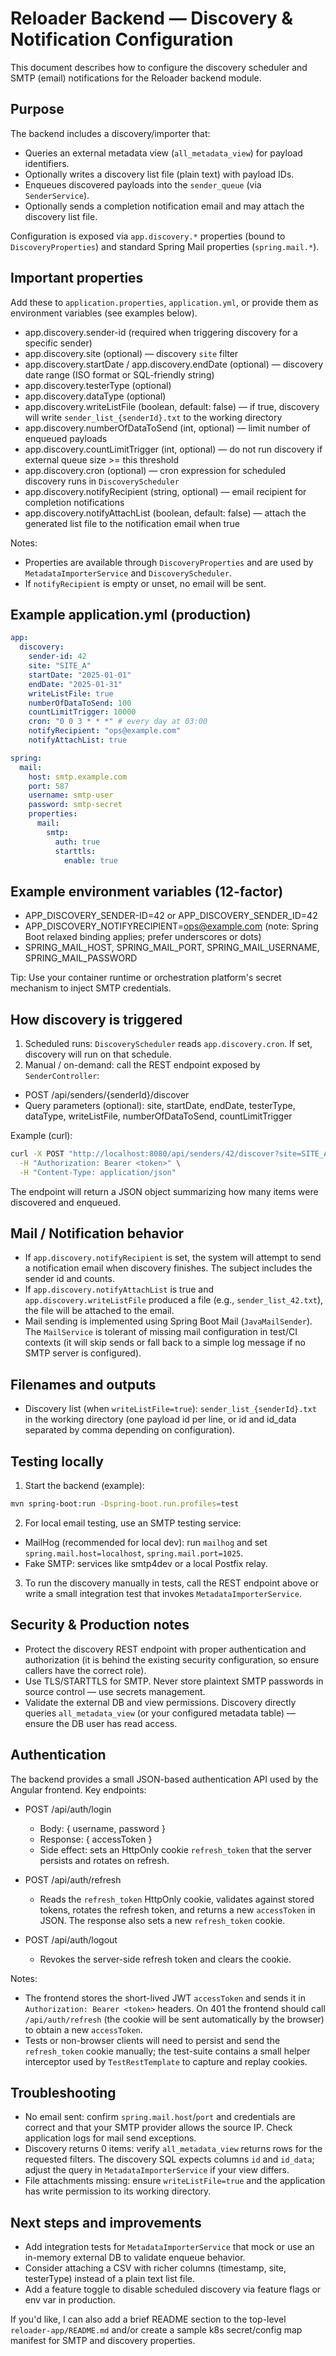 # Reloader Backend — Discovery & Notification Configuration

This document describes how to configure the discovery scheduler and SMTP (email) notifications for the Reloader backend module.

## Purpose
The backend includes a discovery/importer that:

- Queries an external metadata view (`all_metadata_view`) for payload identifiers.
- Optionally writes a discovery list file (plain text) with payload IDs.
- Enqueues discovered payloads into the `sender_queue` (via `SenderService`).
- Optionally sends a completion notification email and may attach the discovery list file.

Configuration is exposed via `app.discovery.*` properties (bound to `DiscoveryProperties`) and standard Spring Mail properties (`spring.mail.*`).

## Important properties
Add these to `application.properties`, `application.yml`, or provide them as environment variables (see examples below).

- app.discovery.sender-id (required when triggering discovery for a specific sender)
- app.discovery.site (optional) — discovery `site` filter
- app.discovery.startDate / app.discovery.endDate (optional) — discovery date range (ISO format or SQL-friendly string)
- app.discovery.testerType (optional)
- app.discovery.dataType (optional)
- app.discovery.writeListFile (boolean, default: false) — if true, discovery will write `sender_list_{senderId}.txt` to the working directory
- app.discovery.numberOfDataToSend (int, optional) — limit number of enqueued payloads
- app.discovery.countLimitTrigger (int, optional) — do not run discovery if external queue size >= this threshold
- app.discovery.cron (optional) — cron expression for scheduled discovery runs in `DiscoveryScheduler`
- app.discovery.notifyRecipient (string, optional) — email recipient for completion notifications
- app.discovery.notifyAttachList (boolean, default: false) — attach the generated list file to the notification email when true

Notes:
- Properties are available through `DiscoveryProperties` and are used by `MetadataImporterService` and `DiscoveryScheduler`.
- If `notifyRecipient` is empty or unset, no email will be sent.

## Example application.yml (production)

```yaml
app:
  discovery:
    sender-id: 42
    site: "SITE_A"
    startDate: "2025-01-01"
    endDate: "2025-01-31"
    writeListFile: true
    numberOfDataToSend: 100
    countLimitTrigger: 10000
    cron: "0 0 3 * * *" # every day at 03:00
    notifyRecipient: "ops@example.com"
    notifyAttachList: true

spring:
  mail:
    host: smtp.example.com
    port: 587
    username: smtp-user
    password: smtp-secret
    properties:
      mail:
        smtp:
          auth: true
          starttls:
            enable: true
```

## Example environment variables (12-factor)

- APP_DISCOVERY_SENDER-ID=42 or APP_DISCOVERY_SENDER_ID=42
- APP_DISCOVERY_NOTIFYRECIPIENT=ops@example.com (note: Spring Boot relaxed binding applies; prefer underscores or dots)
- SPRING_MAIL_HOST, SPRING_MAIL_PORT, SPRING_MAIL_USERNAME, SPRING_MAIL_PASSWORD

Tip: Use your container runtime or orchestration platform's secret mechanism to inject SMTP credentials.

## How discovery is triggered

1. Scheduled runs: `DiscoveryScheduler` reads `app.discovery.cron`. If set, discovery will run on that schedule.
2. Manual / on-demand: call the REST endpoint exposed by `SenderController`:

- POST /api/senders/{senderId}/discover
- Query parameters (optional): site, startDate, endDate, testerType, dataType, writeListFile, numberOfDataToSend, countLimitTrigger

Example (curl):

```bash
curl -X POST "http://localhost:8080/api/senders/42/discover?site=SITE_A&writeListFile=true&numberOfDataToSend=50" \
  -H "Authorization: Bearer <token>" \
  -H "Content-Type: application/json"
```

The endpoint will return a JSON object summarizing how many items were discovered and enqueued.

## Mail / Notification behavior

- If `app.discovery.notifyRecipient` is set, the system will attempt to send a notification email when discovery finishes. The subject includes the sender id and counts.
- If `app.discovery.notifyAttachList` is true and `app.discovery.writeListFile` produced a file (e.g., `sender_list_42.txt`), the file will be attached to the email.
- Mail sending is implemented using Spring Boot Mail (`JavaMailSender`). The `MailService` is tolerant of missing mail configuration in test/CI contexts (it will skip sends or fall back to a simple log message if no SMTP server is configured).

## Filenames and outputs
- Discovery list (when `writeListFile=true`): `sender_list_{senderId}.txt` in the working directory (one payload id per line, or id and id_data separated by comma depending on configuration).

## Testing locally

1. Start the backend (example):

```bash
mvn spring-boot:run -Dspring-boot.run.profiles=test
```

2. For local email testing, use an SMTP testing service:
- MailHog (recommended for local dev): run `mailhog` and set `spring.mail.host=localhost`, `spring.mail.port=1025`.
- Fake SMTP: services like smtp4dev or a local Postfix relay.

3. To run the discovery manually in tests, call the REST endpoint above or write a small integration test that invokes `MetadataImporterService`.

## Security & Production notes
- Protect the discovery REST endpoint with proper authentication and authorization (it is behind the existing security configuration, so ensure callers have the correct role).
- Use TLS/STARTTLS for SMTP. Never store plaintext SMTP passwords in source control — use secrets management.
- Validate the external DB and view permissions. Discovery directly queries `all_metadata_view` (or your configured metadata table) — ensure the DB user has read access.

## Authentication

The backend provides a small JSON-based authentication API used by the Angular frontend. Key endpoints:

- POST /api/auth/login
  - Body: { username, password }
  - Response: { accessToken }
  - Side effect: sets an HttpOnly cookie `refresh_token` that the server persists and rotates on refresh.

- POST /api/auth/refresh
  - Reads the `refresh_token` HttpOnly cookie, validates against stored tokens, rotates the refresh token, and returns a new `accessToken` in JSON. The response also sets a new `refresh_token` cookie.

- POST /api/auth/logout
  - Revokes the server-side refresh token and clears the cookie.

Notes:

- The frontend stores the short-lived JWT `accessToken` and sends it in `Authorization: Bearer <token>` headers. On 401 the frontend should call `/api/auth/refresh` (the cookie will be sent automatically by the browser) to obtain a new `accessToken`.
- Tests or non-browser clients will need to persist and send the `refresh_token` cookie manually; the test-suite contains a small helper interceptor used by `TestRestTemplate` to capture and replay cookies.

## Troubleshooting
- No email sent: confirm `spring.mail.host`/`port` and credentials are correct and that your SMTP provider allows the source IP. Check application logs for mail send exceptions.
- Discovery returns 0 items: verify `all_metadata_view` returns rows for the requested filters. The discovery SQL expects columns `id` and `id_data`; adjust the query in `MetadataImporterService` if your view differs.
- File attachments missing: ensure `writeListFile=true` and the application has write permission to its working directory.

## Next steps and improvements
- Add integration tests for `MetadataImporterService` that mock or use an in-memory external DB to validate enqueue behavior.
- Consider attaching a CSV with richer columns (timestamp, site, testerType) instead of a plain text list file.
- Add a feature toggle to disable scheduled discovery via feature flags or env var in production.

If you'd like, I can also add a brief README section to the top-level `reloader-app/README.md` and/or create a sample k8s secret/config map manifest for SMTP and discovery properties.